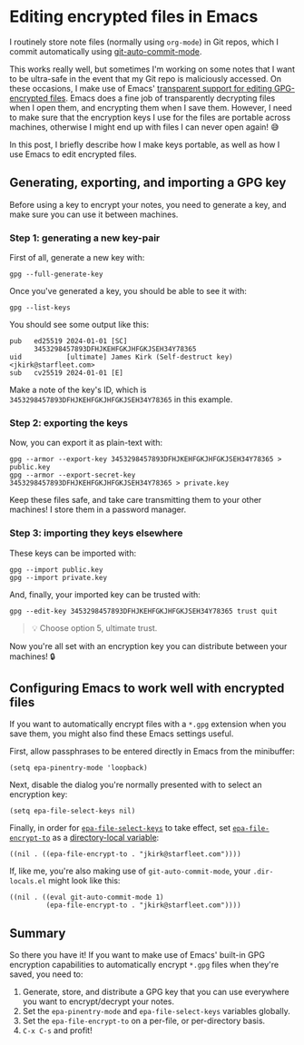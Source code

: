 

# Editing encrypted files in Emacs

I routinely store note files (normally using `org-mode`) in Git repos, which I commit automatically using [git-auto-commit-mode](https://github.com/ryuslash/git-auto-commit-mode).

This works really well, but sometimes I'm working on some notes that I want to be ultra-safe in the event that my Git repo is maliciously accessed. On these occasions, I make use of Emacs' [transparent support for editing GPG-encrypted files](https://www.gnu.org/software/emacs/manual/html_node/epa/Encrypting_002fdecrypting-gpg-files.html). Emacs does a fine job of transparently decrypting files when I open them, and encrypting them when I save them. However, I need to make sure that the encryption keys I use for the files are portable across machines, otherwise I might end up with files I can never open again! 😅

In this post, I briefly describe how I make keys portable, as well as how I use Emacs to edit encrypted files.


## Generating, exporting, and importing a GPG key

Before using a key to encrypt your notes, you need to generate a key, and make sure you can use it between machines.


### Step 1: generating a new key-pair

First of all, generate a new key with:

    gpg --full-generate-key

Once you've generated a key, you should be able to see it with:

    gpg --list-keys

You should see some output like this:

    pub   ed25519 2024-01-01 [SC]
          3453298457893DFHJKEHFGKJHFGKJSEH34Y78365
    uid           [ultimate] James Kirk (Self-destruct key) <jkirk@starfleet.com>
    sub   cv25519 2024-01-01 [E]

Make a note of the key's ID, which is `3453298457893DFHJKEHFGKJHFGKJSEH34Y78365` in this example.


### Step 2: exporting the keys

Now, you can export it as plain-text with:

    gpg --armor --export-key 3453298457893DFHJKEHFGKJHFGKJSEH34Y78365 > public.key
    gpg --armor --export-secret-key 3453298457893DFHJKEHFGKJHFGKJSEH34Y78365 > private.key

Keep these files safe, and take care transmitting them to your other machines! I store them in a password manager.


### Step 3: importing they keys elsewhere

These keys can be imported with:

    gpg --import public.key
    gpg --import private.key

And, finally, your imported key can be trusted with:

    gpg --edit-key 3453298457893DFHJKEHFGKJHFGKJSEH34Y78365 trust quit

> 💡 Choose option 5, ultimate trust.

Now you're all set with an encryption key you can distribute between your machines! 🔒


## Configuring Emacs to work well with encrypted files

If you want to automatically encrypt files with a `*.gpg` extension when you save them, you might also find these Emacs settings useful.

First, allow passphrases to be entered directly in Emacs from the minibuffer:

    (setq epa-pinentry-mode 'loopback)

Next, disable the dialog you're normally presented with to select an encryption key:

    (setq epa-file-select-keys nil)

Finally, in order for [`epa-file-select-keys`](https://www.gnu.org/software/emacs/manual/html_node/epa/Encrypting_002fdecrypting-gpg-files.html#index-epa_002dfile_002dselect_002dkeys-1) to take effect, set [`epa-file-encrypt-to`](https://www.gnu.org/software/emacs/manual/html_node/epa/Encrypting_002fdecrypting-gpg-files.html#index-epa_002dfile_002dencrypt_002dto) as a [directory-local variable](https://www.gnu.org/software/emacs/manual/html_node/emacs/Directory-Variables.html):

    ((nil . ((epa-file-encrypt-to . "jkirk@starfleet.com"))))

If, like me, you're also making use of `git-auto-commit-mode`, your `.dir-locals.el` might look like this:

    ((nil . ((eval git-auto-commit-mode 1)
             (epa-file-encrypt-to . "jkirk@starfleet.com"))))


## Summary

So there you have it! If you want to make use of Emacs' built-in GPG encryption capabilities to automatically encrypt `*.gpg` files when they're saved, you need to:

1.  Generate, store, and distribute a GPG key that you can use everywhere you want to encrypt/decrypt your notes.
2.  Set the `epa-pinentry-mode` and `epa-file-select-keys` variables globally.
3.  Set the `epa-file-encrypt-to` on a per-file, or per-directory basis.
4.  `C-x C-s` and profit!


